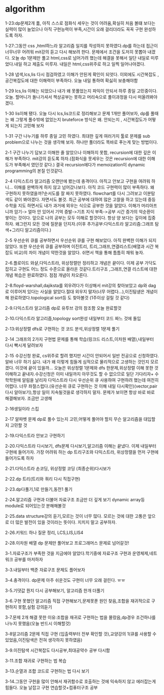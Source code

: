 # algorithm


1-23:dp문제2개 풂, 아직 스스로 점화식 세우는 것이 어려움,확실히 처음 볼떄 보다는 실력이 많이 늘었으나 아직 구현능력이 부족,시간이 오래 걸리더라도 꼭꼭 구현 완성하도록 하자.


1-27:그동안 css ,html하느라 알고리즘 일지를 작성하지 못하였다.dp를 하는데 접근이 너무너무 어려워 mit강의 듣고 다시 해보려 한다. 문제에서 조건을 도저히 못뽑아 내겠다.
오늘 dp 1문제만 풀고 html,css로 넘어가려 했는데 해결을 못해서 일단 내일로 미루었다.내일 하고 제출도 미루자. 내일은 html,css위주로 하고 일찍 일어나야겠다. 


1-28 냅색,lcs,lis 다시 점검하였고 이해가 안된게 확인이 되엇다. 이외에도 시간복잡도 ,공간복잡도에 대한 이해력이 부족하다. 오늘 내일 통하여 확싫히 보충해야함

1-29 lcs,lis 이해는 되었으나 내가 왜 못풀었는지 파익이 안되서 하루 종일 고민중이다. 오늘. 할머니가 돌나가셔서 책상공부는 못하고 머리속으로 풀이과정을 다시 떠올려봐야겠다.


1-30 lis이해 됐다. 오늘 다시 lcs,lis코드로 정리해보고 문제 1개만 풀어보자, dp를 풀때는 왜 그렇게 풀수밖에 없었는지 bruteforce 방식은 왜. 안되는지 , 시간복잡도가 어떻게 되는지 고민해 보자


1-31 구간 나누기를 하루 종일 고민 하였다. 최대한 깊게 여러가지 툴로 문제를 sub problem으로 나누는 것을 생각해 보자. 하나만 풀더라도 똑바로 푸는게 맞는 방법이다.

2-1 구간 나누기 답보고 이해한 줄 알았으나 이해하지 못함, recursion에 대한 깊은 이해가 부족하다. mit강의 듣도록 하자.(점화식을 못세우는 것은 recursion에 대한 이해도가 부족해서 였던것 같다.)
결국 recursion에다가 memoization이 dynamic programming의 본질 인것같다.


2-4 다익스트라 알고리즘 오랜만에 봤는데 충격이다. 아직고 안보고 구현을 여려워 하니... 이해를 완벽하게 하지 않고 넘어갔나보다. 아직 코드 구현력이 많이 부족하다. 왜 구현하지 못하였을까?순서도를 잘  짜지 못하였다. flowchart를 다시 그려보고 이분탐색도 같이 봐야겠다. 자면서도 볼것. 최근 공부에 대하여 많은 고찰을 하고 있는데 중등 수학을 지도 하면서도 내가 과거에 외우는 식으로 공부한 것을 알았다. 이해가 머리아프니까 암기-> 얼마 안 있어서 기억 증발->기초 지식 부족->공부 시간 증가의 악순환이 쌓이는 것이다. 앞으로 나의 공부는 모두 이해로 할것이다. 항상 양 보다는 깊이에 집중하자. 왜그런지 모든 것에 질문을 던지자.(이후 추가공부:다익스트라 알고리즘:그래프 탐색+그리디 알고리즘이다.)

2-5 우선순위 큐를 공부하면서 우선순위 큐를 구현 해보았다. 아직 완벽한 이해가 되지 않았다. 또한 우선순위 큐를 공부하며 이진트리, 트리,그래프,연결리스트(배열과 시간 복잡도 비교)의 차이 개념이 약한것을 알았다. 쉬면서 책을 통해 틈틈히 채워 놓자.



2-6.플로이드 와샬,다익스트라, 위상정렬만 정리하고 개념은 끝이다. 이제 공부 가닥도 잡히고 구현도 어느 정도 수준으로 올라온 것같다.트리구조 ,그래프,연결 리스트에 대한 개념 복습은 완료하였다.
점점 개념이 차오른다. 

2-8.floyd-warshall,dajiksta를 외우려다가 이상해서 mit강의 찾아보았고 dp와 dag로 이루어져 있다는 사실을 알았다.절대 외우지 말자(너무 어렵다...),이진탐샏은 개념이해 완료하였다.topological sort등 도 찾아볼것 (1주이상 걸릴 것 같다)


2-9.다익스트라 알고리즘 dp로 유투브 강의 참조함 오늘 완료할것


2-10.다익스트라 알고리즘,topology sort완성 내일부터 코드 짜느 것에 돌입


2-13:위상정렬 dfs로 구현하는 것 코드 분석,위상정렬 1문제 풀기

2-14 그래프의 2가지 구현법 문제를 통해 학습(링크드 리스트,이차원 배열),내일부터 다시 빡시게 달려보자


2-15 수강신청 완료, cs위주로 할려 했지만 시간이 안되어서 일반 전공으로 신청하였다. 알바 너무 하기 싫다. 내가 왜 이렇게 힘들게 심적으로 물리적으로 고생하는 것인지 모르겠다. 이것에 끝이 있을까...
오늘은 위상정렬 1문제와 dfs 한문제,위상정렬 이해 못한 것 이해하고 끝내자.수강신청은 이미 내일까지 아무것도 할 수 없으므로 일단 기다리자+ 수학학원에 알림을 날리자
다익스트라 다시 우선순위 큐 사용하여 구현하려 했는데 여전히 어렵다. 너무 좌절스럽다.(유선순위 큐로 구현하는 것 이해 내일 다시확인)(vector,pair다시 알아보기),항상 일이 지속될것을로 생각하지 말자. 문제가 보이면 항상 바로 바로 해결해보자. 조금만 고생해 

2-16생일이라 스킵

2-17 알파벳 문제 dp로 풀수 있는지 고민,어떻게 풀어야 할지 무슨 알고리즘을 대입할지 고민할 것

2-19.다익스트라 안보고 구현하기

2-20.다익스트라 다시보기, dfs문제 다시보기,알고리즘 이해는 끝냈다. 이제 내일부터 구현에 들어가자. 가장 어려워 하는 dp 트리구조와 다익스트라, 위상정렬을 먼저 구현에 들어가도록 하자

2-21.다익스트라 손코딩, 위상정렬 코딩 (최종순위)다시보가

2-22.dp 트리(트리와 쿼리 다시 직접구현)

2-23.dp다풀기,1로 만들기,동전1 풀기

2-24.알고리즘 구현과 더불어 자료구조 조금만 더 깊게 보기 dynamic array등 module로 되어있는것 분해해볼것

2-25.data structure강의 듣기,모르는 것이 너무 많다. 모르는 것에 대한 고통은 앞으로 더 많은 발전이 있을 것이라는 뜻이다. 지치지 말고 공부하자.

2-26.키워드 하나 질문 정리, LCS,LIS,LIS4 

2-28.이차원 배열 dp 문제만 풀어보고 프로그래머스 문제로 넘어갈것!

3-1.자료구조가 부족한 것을 지금에야 알았다.학기중에 자료구조 구현과 운영체제,네트워크 공부를 마저하자

3-3.내일부터 백준 자료구조 문제도 플어보자

3-4.충격이다. dp문제 아주 쉬운것도 구현이 너무 오래 걸린다. ㅠㅠ

3-5.기댓값 뭔지 다시 공부해보기, 알고리즘 한개 더풀기

3-6.구현 못했던 알고리즘 직접 구현해보기,문제못푼 원인 찾음,조합을 재귀적으로 구현하지 못함,실험 강의듣기

3-7.문제 2개 해결 못한 이유:조합을 재귀로 구현하는 법을 몰랐음,dp경우 조건하나를 나누지 못했음(오늘 반드시 이해할것)

3-8알고리즘 2문제 직접 구현 (입출력부터 전부 확인할 것),교양강의 1(큐를 사용할 수 있었음,이진탐색은 전혀 생각하지 못하였음)

3-9.이진탐색 시간복잡도 다시공부,최대공약수 공부 다시함

3-11.조합 재귀로 구현하는 법 복습

3-13.순열과 조합 코드로 구현하는 법 다시 보기

3-14.그동안 구현을 많이 안해서 재귀함수로 호출하는 것에 익숙하지 않고 에러잡는게 힘들다. 오늘 날잡고 구현 연습할것+컴퓨터구조 공부

